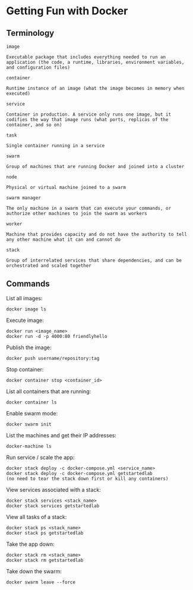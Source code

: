 # Getting Fun with Docker

## Terminology

`image`

	Executable package that includes everything needed to run an application (the code, a runtime, libraries, environment variables, and configuration files)
	
`container`

	Runtime instance of an image (what the image becomes in memory when executed)
	
`service`

	Container in production. A service only runs one image, but it codifies the way that image runs (what ports, replicas of the container, and so on)

`task`
	
	Single container running in a service

`swarm`

	Group of machines that are running Docker and joined into a cluster

`node`
	
	Physical or virtual machine joined to a swarm

`swarm manager`
	
	The only machine in a swarm that can execute your commands, or authorize other machines to join the swarm as workers

`worker`
	
	Machine that provides capacity and do not have the authority to tell any other machine what it can and cannot do

`stack`

    Group of interrelated services that share dependencies, and can be orchestrated and scaled together

## Commands

List all images:

	docker image ls

Execute image:
	
	docker run <image_name>
	docker run -d -p 4000:80 friendlyhello

Publish the image:
	
	docker push username/repository:tag

Stop container:
	
	docker container stop <container_id>

List all containers that are running:
	
	docker container ls

Enable swarm mode:
	
	docker swarm init

List the machines and get their IP addresses:
	
	docker-machine ls

Run service / scale the app:
	
	docker stack deploy -c docker-compose.yml <service_name>
	docker stack deploy -c docker-compose.yml getstartedlab
	(no need to tear the stack down first or kill any containers)

View services associated with a stack:
	
	docker stack services <stack_name>
	docker stack services getstartedlab

View all tasks of a stack:
	
	docker stack ps <stack_name>
	docker stack ps getstartedlab

Take the app down:
	
	docker stack rm <stack_name>
	docker stack rm getstartedlab

Take down the swarm:
	
	docker swarm leave --force
